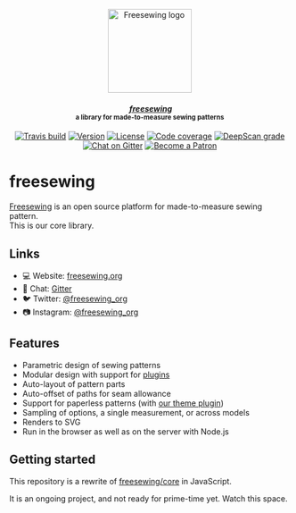 <p align="center">
  <a title="Go to freesewing.org" href="https://freesewing.org/"><img src="https://freesewing.org/img/logo/black.svg" align="center" width="150px" alt="Freesewing logo"/></a>
</p>
<h4 align="center"><em>&nbsp;<a title="Go to freesewing.org" href="https://freesewing.org/">freesewing</a></em>
<br><sup>a library for made-to-measure sewing patterns</sup>
</h4>
<p align="center">
  <a href="https://travis-ci.org/freesewing/freesewing"><img src="https://badgen.net/travis/freesewing/freesewing/master" alt="Travis build"></a>
  <a href="https://www.npmjs.com/package/freesewing"><img src="https://badgen.net/npm/v/freesewing" alt="Version"></a>
  <a href="https://www.npmjs.com/package/freesewing"><img src="https://badgen.net/npm/license/freesewing" alt="License"></a>
  <a href="https://codecov.io/gh/freesewing/freesewing"><img src="https://badgen.net/codecov/c/github/freesewing/freesewing/master" alt="Code coverage"></a>
  <a href="https://deepscan.io/dashboard#view=project&pid=2993&bid=23256"><img src="https://deepscan.io/api/projects/2993/branches/23256/badge/grade.svg" alt="DeepScan grade"></a>
  <a href="https://gitter.im/freesewing/freesewing"><img src="https://badgen.net/badge/chat/on%20Gitter/cyan" alt="Chat on Gitter"></a>
  <a href="https://freesewing.org/patrons/join"><img src="https://badgen.net/badge/become/a%20Patron/FF5B77" alt="Become a Patron"></a>
</p>

# freesewing

[Freesewing](https://freesewing.org/) is an open source platform for made-to-measure sewing pattern.  
This is our core library.

## Links

 - 💻 Website: [freesewing.org](https://freesewing.org)
 - 💬 Chat: [Gitter](https://gitter.im/freesewing/freesewing)
 - 🐦 Twitter: [@freesewing_org](https://twitter.com/freesewing_org)
 - 📷 Instagram: [@freesewing_org](https://instagram.com/freesewing_org)
 
## Features

- Parametric design of sewing patterns
- Modular design with support for [plugins](https://github.com/freesewing/plugins)
- Auto-layout of pattern parts
- Auto-offset of paths for seam allowance
- Support for paperless patterns (with [our theme plugin](https://github.com/freesewing/plugin-theme))
- Sampling of options, a single measurement, or across models
- Renders to SVG
- Run in the browser as well as on the server with Node.js

## Getting started

This repository is a rewrite of [freesewing/core](https://github.com/freesewing/core) in JavaScript.  

It is an ongoing project, and not ready for prime-time yet. Watch this space.
